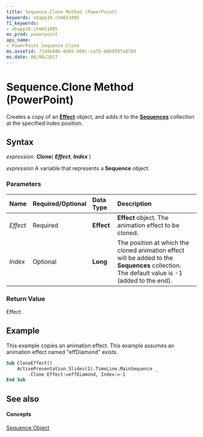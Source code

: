 ```yaml
---
title: Sequence.Clone Method (PowerPoint)
keywords: vbapp10.chm651005
f1_keywords:
- vbapp10.chm651005
ms.prod: powerpoint
api_name:
- PowerPoint.Sequence.Clone
ms.assetid: 71dde88b-8d65-b08c-ca7b-886959fa870d
ms.date: 06/08/2017
---
```



# Sequence.Clone Method (PowerPoint)

Creates a copy of an **[Effect](effect-object-powerpoint.md)** object, and adds it to the **[Sequences](sequences-object-powerpoint.md)** collection at the specified index position.


## Syntax

 _expression_. **Clone**( **_Effect_**, **_Index_** )

 _expression_ A variable that represents a **Sequence** object.


### Parameters



|**Name**|**Required/Optional**|**Data Type**|**Description**|
|:-----|:-----|:-----|:-----|
| _Effect_|Required|**Effect**|**Effect** object. The animation effect to be cloned.|
| _Index_|Optional|**Long**|The position at which the cloned animation effect will be added to the **Sequences** collection. The default value is -1 (added to the end).|

### Return Value

Effect


## Example

This example copies an animation effect. This example assumes an animation effect named "effDiamond" exists.


```vb
Sub CloneEffect()
    ActivePresentation.Slides(1).TimeLine.MainSequence _
        .Clone Effect:=effDiamond, Index:=-1
End Sub
```


## See also


#### Concepts


[Sequence Object](sequence-object-powerpoint.md)

